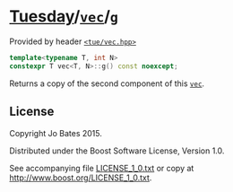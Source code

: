 [Tuesday](../../../README.md)/[`vec`](../../headers/vec.md)/`g`
===============================================================
Provided by header [`<tue/vec.hpp>`](../../headers/vec.md)

```c++
template<typename T, int N>
constexpr T vec<T, N>::g() const noexcept;
```

Returns a copy of the second component of this [`vec`](../../headers/vec.md).

License
-------
Copyright Jo Bates 2015.

Distributed under the Boost Software License, Version 1.0.

See accompanying file [LICENSE_1_0.txt](../../../LICENSE_1_0.txt) or copy at
http://www.boost.org/LICENSE_1_0.txt.
